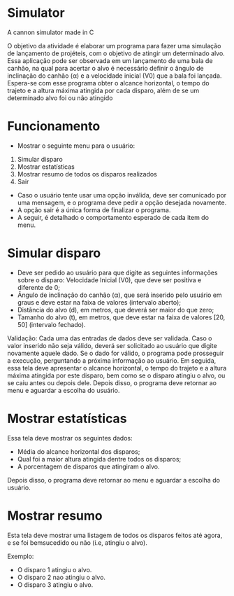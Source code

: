 # Simulator
 A cannon simulator made in C
 
 O objetivo da atividade é elaborar um programa para fazer uma simulação de lançamento de projéteis, com o objetivo de atingir um determinado alvo. Essa aplicação pode ser observada em um lançamento de uma bala de canhão, na qual para acertar o alvo é necessário definir o ângulo de inclinação do canhão (α) e a velocidade inicial (V0) que a bala foi lançada.
 Espera-se com esse programa obter o alcance horizontal, o tempo do trajeto e a altura máxima atingida por cada disparo, além de se um determinado alvo foi ou não atingido

# Funcionamento

- Mostrar o seguinte menu para o usuário:
 1. Simular disparo
 2. Mostrar estatísticas
 3. Mostrar resumo de todos os disparos realizados
 4. Sair

- Caso o usuário tente usar uma opção inválida, deve ser comunicado por uma mensagem, e o programa deve pedir a opção desejada novamente.
- A opção sair é a única forma de finalizar o programa.
- A seguir, é detalhado o comportamento esperado de cada item do menu.

# Simular disparo

- Deve ser pedido ao usuário para que digite as seguintes informações sobre o disparo: Velocidade Inicial (V0), que deve ser positiva e diferente de 0;
- Ângulo de inclinação do canhão (α), que será inserido pelo usuário em graus e deve estar na faixa de valores (intervalo aberto);
- Distância do alvo (d), em metros, que deverá ser maior do que zero;
- Tamanho do alvo (t), em metros, que deve estar na faixa de valores [20, 50] (intervalo fechado).

 Validação: Cada uma das entradas de dados deve ser validada. Caso o valor inserido não seja válido, deverá ser solicitado ao usuário que digite novamente aquele dado. Se o dado for válido, o programa pode prosseguir a execução, perguntando a próxima informação ao
usuário.
 Em seguida, essa tela deve apresentar o alcance horizontal, o tempo do trajeto e a altura máxima atingida por este disparo, bem como se o disparo atingiu o alvo, ou se caiu antes ou depois dele.
 Depois disso, o programa deve retornar ao menu e aguardar a escolha do usuário.
 
# Mostrar estatísticas

 Essa tela deve mostrar os seguintes dados:
 
- Média do alcance horizontal dos disparos;
- Qual foi a maior altura atingida dentre todos os disparos;
- A porcentagem de disparos que atingiram o alvo.

 Depois disso, o programa deve retornar ao menu e aguardar a escolha do usuário.
 
# Mostrar resumo

 Esta tela deve mostrar uma listagem de todos os disparos feitos até agora, e se foi bemsucedido ou não (i.e, atingiu o alvo).
 
 Exemplo:
- O disparo 1 atingiu o alvo.
- O disparo 2 nao atingiu o alvo.
- O disparo 3 atingiu o alvo.
